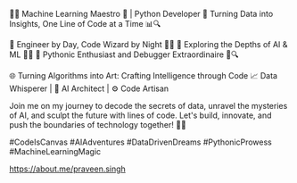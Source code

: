 👨‍💻 Machine Learning Maestro 🤖 | Python Developer 🐍
Turning Data into Insights, One Line of Code at a Time 📊🔍

🔹 Engineer by Day, Code Wizard by Night 🌙✨
🔹 Exploring the Depths of AI & ML 🧠🤯
🔹 Pythonic Enthusiast and Debugger Extraordinaire 🐍🔍

🌐 Turning Algorithms into Art: Crafting Intelligence through Code
📈 Data Whisperer | 🤖 AI Architect | ⚙️ Code Artisan

Join me on my journey to decode the secrets of data, unravel the mysteries of AI, and sculpt the future with lines of code. Let's build, innovate, and push the boundaries of technology together! 🚀🔗

#CodeIsCanvas #AIAdventures #DataDrivenDreams
#PythonicProwess #MachineLearningMagic

https://about.me/praveen.singh
<!---
praveen21singh/praveen21singh is a ✨ special ✨ repository because its `README.md` (this file) appears on your GitHub profile.
You can click the Preview link to take a look at your changes.
--->
